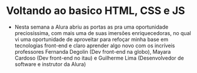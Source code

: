

# Voltando ao basico HTML, CSS e JS

- Nesta semana a Alura abriu as portas as pra uma oportunidade preciosíssima, com mais uma de suas imersões
  enriquecedoras, no qual vi uma oportunidade de aproveitar para refoçar minha base em tecnologias front-end
  e claro aprender algo novo com os incríveis professores Fernanda Degolin (Dev front-end na globo), Mayara Cardoso (Dev front-end no itau) e Guilherme Lima (Desenvolvedor de software e instrutor da Alura)
